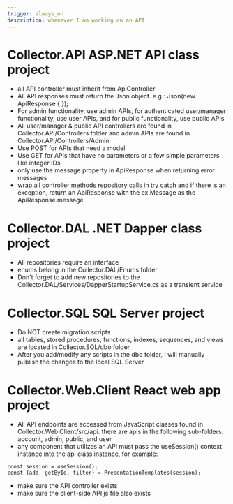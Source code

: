 ```yaml
---
trigger: always_on
description: whenever I am working on an API
---
```


# Collector.API ASP.NET API class project

* all API controller must inherit from ApiController
* All API responses must return the Json object. e.g.: Json(new ApiResponse { });
* For admin functionality, use admin APIs, for authenticated user/manager functionality, use user APIs, and for public functionality, use public APIs
* All user/manager & public API controllers are found in Collector.API/Controllers folder and admin APIs are found in Collector.API/Controllers/Admin
* Use POST for APIs that need a model
* Use GET for APIs that have no parameters or a few simple parameters like integer IDs
* only use the message property in ApiResponse when returning error messages
* wrap all controller methods repository calls in try catch and if there is an exception, return an ApiResponse with the ex.Message as the ApiResponse.message

# Collector.DAL .NET Dapper class project
* All repositories require an interface
* enums belong in the Collector.DAL/Enums folder
* Don't forget to add new repositories to the Collector.DAL/Services/DapperStartupService.cs as a transient service

# Collector.SQL SQL Server project
* Do NOT create migration scripts
* all tables, stored procedures, functions, indexes, sequences, and views are located in Collector.SQL/dbo folder
* After you add/modify any scripts in the dbo folder, I will manually publish the changes to the local SQL Server

# Collector.Web.Client React web app project
* All API endpoints are accessed from JavaScript classes found in Collector.Web.Client/src/api. there are apis in the following sub-folders: account, admin, public, and user
* any component that utilizes an API must pass the useSession() context instance into the api class instance, for example:
```
const session = useSession();
const {add, getById, filter} = PresentationTemplates(session);
```

* make sure the API controller exists
* make sure the client-side API js file also exists